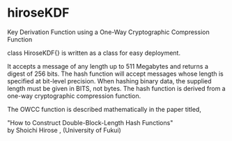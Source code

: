 # hiroseKDF
Key Derivation Function using a One-Way Cryptographic Compression Function

class HiroseKDF{} is written as a class for easy deployment.

It accepts a message of any length up to 511 Megabytes and returns a digest of 256 bits.
The hash function will accept messages whose length is specified at bit-level precision.
When hashing binary data, the supplied length must be given in BITS, not bytes. 
The hash function is derived from a one-way cryptographic compression function.

The OWCC function is described mathematically in the paper titled, 

  "How to Construct Double-Block-Length Hash Functions"  
    	by Shoichi Hirose , (University of Fukui)
    	
